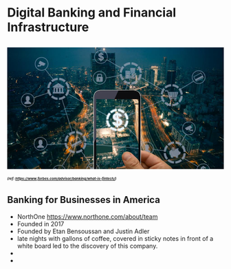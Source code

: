 # Digital Banking and Financial Infrastructure
![alt text](Images/image_1.jpg)
<span style="font-size:8px">*(ref: https://www.forbes.com/advisor/banking/what-is-fintech/)*</span>
---

## Banking for Businesses in America
* NorthOne https://www.northone.com/about/team
* Founded in 2017
* Founded by Etan Bensoussan and Justin Adler
* late nights with gallons of coffee, covered in sticky notes in front of a white board led to the discovery of this company.
*
*

